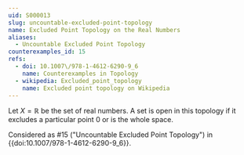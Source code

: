 ```yaml
---
uid: S000013
slug: uncountable-excluded-point-topology
name: Excluded Point Topology on the Real Numbers
aliases:
  - Uncountable Excluded Point Topology
counterexamples_id: 15
refs:
  - doi: 10.1007\/978-1-4612-6290-9_6
    name: Counterexamples in Topology
  - wikipedia: Excluded_point_topology
    name: Excluded point topology on Wikipedia
---
```


Let $X=\mathbb R$ be the set of real numbers.  A set is open in this
topology if it excludes a particular point $0$ or is the whole space.

Considered as #15 ("Uncountable Excluded Point Topology")
in {{doi:10.1007\/978-1-4612-6290-9_6}}.
